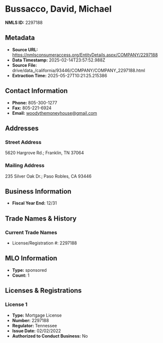 # Bussacco, David, Michael

**NMLS ID:** 2297188

## Metadata
- **Source URL:** https://nmlsconsumeraccess.org/EntityDetails.aspx/COMPANY/2297188
- **Data Timestamp:** 2025-02-14T23:57:52.988Z
- **Source File:** drive/data_/california/93446/COMPANY/COMPANY_2297188.html
- **Extraction Time:** 2025-05-27T10:21:25.215386

## Contact Information
- **Phone:** 805-300-1277
- **Fax:** 805-221-6924
- **Email:** woodythemoneyhouse@gmail.com

## Addresses
### Street Address
5620 Hargrove Rd.; Franklin, TN 37064

### Mailing Address
235 Silver Oak Dr.; Paso Robles, CA 93446

## Business Information
- **Fiscal Year End:** 12/31

## Trade Names & History
### Current Trade Names
- License/Registration #: 2297188

## MLO Information
- **Type:** sponsored
- **Count:** 1

## Licenses & Registrations

### License 1
- **Type:** Mortgage License
- **Number:** 2297188
- **Regulator:** Tennessee
- **Issue Date:** 02/02/2022
- **Authorized to Conduct Business:** No
